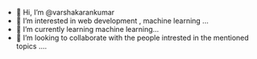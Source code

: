 - 👋 Hi, I’m @varshakarankumar
- 👀 I’m interested in web development , machine learning ...
- 🌱 I’m currently learning machine learning...
- 💞️ I’m looking to collaborate with the people intrested in the mentioned topics ....

<!---
varshakarankumar/varshakarankumar is a ✨ special ✨ repository because its `README.md` (this file) appears on your GitHub profile.
You can click the Preview link to take a look at your changes.
--->

